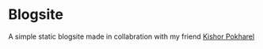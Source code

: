 
# Blogsite

A simple static blogsite made in collabration
with my friend <a href="https://github.com/KishorPokharel">Kishor Pokharel</a>

